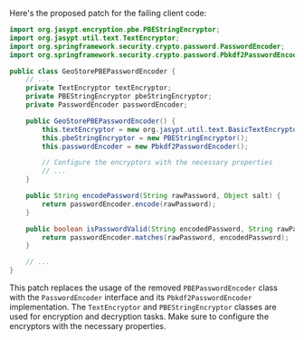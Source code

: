 Here's the proposed patch for the failing client code:
```java
import org.jasypt.encryption.pbe.PBEStringEncryptor;
import org.jasypt.util.text.TextEncryptor;
import org.springframework.security.crypto.password.PasswordEncoder;
import org.springframework.security.crypto.password.Pbkdf2PasswordEncoder;

public class GeoStorePBEPasswordEncoder {
    // ...
    private TextEncryptor textEncryptor;
    private PBEStringEncryptor pbeStringEncryptor;
    private PasswordEncoder passwordEncoder;

    public GeoStorePBEPasswordEncoder() {
        this.textEncryptor = new org.jasypt.util.text.BasicTextEncryptor();
        this.pbeStringEncryptor = new PBEStringEncryptor();
        this.passwordEncoder = new Pbkdf2PasswordEncoder();

        // Configure the encryptors with the necessary properties
        // ...
    }

    public String encodePassword(String rawPassword, Object salt) {
        return passwordEncoder.encode(rawPassword);
    }

    public boolean isPasswordValid(String encodedPassword, String rawPassword, Object salt) {
        return passwordEncoder.matches(rawPassword, encodedPassword);
    }

    // ...
}
```
This patch replaces the usage of the removed `PBEPasswordEncoder` class with the `PasswordEncoder` interface and its `Pbkdf2PasswordEncoder` implementation. The `TextEncryptor` and `PBEStringEncryptor` classes are used for encryption and decryption tasks. Make sure to configure the encryptors with the necessary properties.